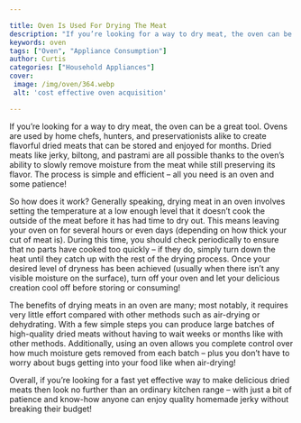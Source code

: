 ```yaml
---

title: Oven Is Used For Drying The Meat
description: "If you’re looking for a way to dry meat, the oven can be a great tool. Ovens are used by home chefs, hunters, and preservationists...find out now"
keywords: oven
tags: ["Oven", "Appliance Consumption"]
author: Curtis
categories: ["Household Appliances"]
cover: 
 image: /img/oven/364.webp
 alt: 'cost effective oven acquisition'

---
```


If you’re looking for a way to dry meat, the oven can be a great tool. Ovens are used by home chefs, hunters, and preservationists alike to create flavorful dried meats that can be stored and enjoyed for months. Dried meats like jerky, biltong, and pastrami are all possible thanks to the oven’s ability to slowly remove moisture from the meat while still preserving its flavor. The process is simple and efficient – all you need is an oven and some patience!

So how does it work? Generally speaking, drying meat in an oven involves setting the temperature at a low enough level that it doesn’t cook the outside of the meat before it has had time to dry out. This means leaving your oven on for several hours or even days (depending on how thick your cut of meat is). During this time, you should check periodically to ensure that no parts have cooked too quickly – if they do, simply turn down the heat until they catch up with the rest of the drying process. Once your desired level of dryness has been achieved (usually when there isn’t any visible moisture on the surface), turn off your oven and let your delicious creation cool off before storing or consuming!

The benefits of drying meats in an oven are many; most notably, it requires very little effort compared with other methods such as air-drying or dehydrating. With a few simple steps you can produce large batches of high-quality dried meats without having to wait weeks or months like with other methods. Additionally, using an oven allows you complete control over how much moisture gets removed from each batch – plus you don’t have to worry about bugs getting into your food like when air-drying!

Overall, if you’re looking for a fast yet effective way to make delicious dried meats then look no further than an ordinary kitchen range – with just a bit of patience and know-how anyone can enjoy quality homemade jerky without breaking their budget!
